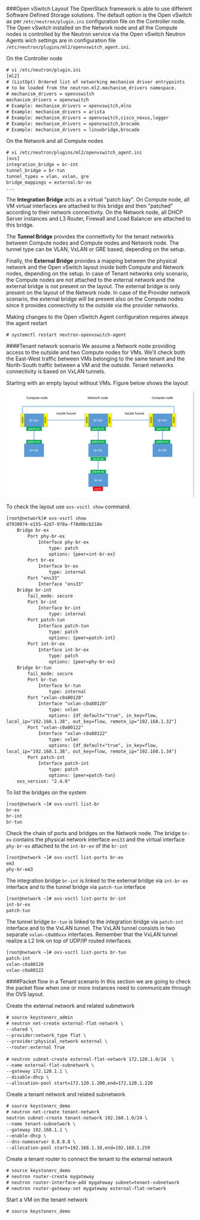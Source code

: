 ###Open vSwitch Layout
The OpenStack framework is able to use different Software Defined Storage solutions. The default option is the Open vSwitch as per ``/etc/neutron/plugin.ini`` configuration file on the Controller node. The Open vSwitch installed on the Network node and all the Compute nodes is controlled by the Neutron service via the Open vSwitch Neutron Agents wich settings are in configuration file ``/etc/neutron/plugins/ml2/openvswitch_agent.ini``.

On the Controller node
```
# vi /etc/neutron/plugin.ini
[ml2]
# (ListOpt) Ordered list of networking mechanism driver entrypoints
# to be loaded from the neutron.ml2.mechanism_drivers namespace.
# mechanism_drivers = openvswitch
mechanism_drivers = openvswitch
# Example: mechanism_drivers = openvswitch,mlnx
# Example: mechanism_drivers = arista
# Example: mechanism_drivers = openvswitch,cisco_nexus,logger
# Example: mechanism_drivers = openvswitch,brocade
# Example: mechanism_drivers = linuxbridge,brocade
```

On the Network and all Compute nodes
```
# vi /etc/neutron/plugins/ml2/openvswitch_agent.ini
[ovs]
integration_bridge = br-int
tunnel_bridge = br-tun
tunnel_types = vlan, vxlan, gre
bridge_mappings = external:br-ex
...
```

The **Integration Bridge** acts as a virtual "patch bay". On Compute node, all VM virtual interfaces are attached to this bridge and then "patched" according to their network connectivity. On the Network node, all DHCP Server instances and L3 Router, Firewall and Load Balancer are attached to this bridge.

The **Tunnel Bridge** provides the connettivity for the tenant networks between Compute nodes and Compute nodes and Network node. The tunnel type can be VLAN, VxLAN or GRE based, depending on the setup.

Finally, the **External Bridge** provides a mapping between the physical network and the Open vSwitch layout inside both Compute and Network nodes, depending on the setup. In case of Tenant networks only scenario, the Compute nodes are not attached to the external network and the external bridge is not present on the layout. The external bridge is only present on the layout of the Network node. In case of the Provider network scenario, the external bridge will be present also on the Compute nodes since it provides connectivity to the outside via the provider networks.

Making changes to the Open vSwitch Agent configuration requires always the agent restart
```
# systemctl restart neutron-openvswitch-agent
```

####Tenant network scenario
We assume a Network node providing access to the outside and two Compute nodes for VMs. We'll check both the East-West traffic between VMs belonging to the same tenant and the North-South traffic between a VM and the outside. Tenant networks connectivity is based on VxLAN tunnels.

Starting with an empty layout without VMs. Figure below shows the layout

![](../img/ovs-layout-01.png)

To check the layout use ``ovs-vsctl show`` command.
```
[root@network]# ovs-vsctl show
d7930874-e155-42d7-978a-f78d0bcb218e
    Bridge br-ex
        Port phy-br-ex
            Interface phy-br-ex
                type: patch
                options: {peer=int-br-ex}
        Port br-ex
            Interface br-ex
                type: internal
        Port "ens33"
            Interface "ens33"
    Bridge br-int
        fail_mode: secure
        Port br-int
            Interface br-int
                type: internal
        Port patch-tun
            Interface patch-tun
                type: patch
                options: {peer=patch-int}
        Port int-br-ex
            Interface int-br-ex
                type: patch
                options: {peer=phy-br-ex}
    Bridge br-tun
        fail_mode: secure
        Port br-tun
            Interface br-tun
                type: internal
        Port "vxlan-c0a80120"
            Interface "vxlan-c0a80120"
                type: vxlan
                options: {df_default="true", in_key=flow, local_ip="192.168.1.38", out_key=flow, remote_ip="192.168.1.32"}
        Port "vxlan-c0a80122"
            Interface "vxlan-c0a80122"
                type: vxlan
                options: {df_default="true", in_key=flow, local_ip="192.168.1.38", out_key=flow, remote_ip="192.168.1.34"}
        Port patch-int
            Interface patch-int
                type: patch
                options: {peer=patch-tun}
    ovs_version: "2.4.0"
```

To list the bridges on the system
```
[root@network ~]# ovs-vsctl list-br
br-ex
br-int
br-tun
```

Check the chain of ports and bridges on the Network node. The bridge ``br-ex`` contains the physical network interface ``ens33`` and the virtual interface ``phy-br-ex`` attached to the ``int-br-ex`` of the ``br-int``
```
[root@network ~]# ovs-vsctl list-ports br-ex
em3
phy-br-em3
```

The integration bridge ``br-int`` is linked to the external bridge via ``int-br-ex`` interface and to the tunnel bridge via ``patch-tun`` interface
```
[root@network ~]# ovs-vsctl list-ports br-int
int-br-ex
patch-tun
```

The tunnel bridge ``br-tun`` is linked to the integration bridge via ``patch-int`` interface and to the VxLAN tunnel. The VxLAN tunnel consists in two separate ``vxlan-c0a80xxx`` interfaces. Remember that the VxLAN tunnel realize a L2 link on top of UDP/IP routed interfaces.

```
[root@network ~]# ovs-vsctl list-ports br-tun
patch-int
vxlan-c0a80120
vxlan-c0a80122
```

####Packet flow in a Tenant scenario
In this section we are going to check the packet flow when one or more instances need to communicate through the OVS layout.

Create the external network and related subnetwork
```
# source keystonerc_admin
# neutron net-create external-flat-network \
--shared \
--provider:network_type flat \
--provider:physical_network external \
--router:external True

# neutron subnet-create external-flat-network 172.120.1.0/24  \
--name external-flat-subnetwork \
--gateway 172.120.1.1 \
--disable-dhcp \
--allocation-pool start=172.120.1.200,end=172.120.1.220
```

Create a tenant network and related subnetwork
```
# source keystonerc_demo
# neutron net-create tenant-network
neutron subnet-create tenant-network 192.168.1.0/24 \
--name tenant-subnetwork \
--gateway 192.168.1.1 \
--enable-dhcp \
--dns-nameserver 8.8.8.8 \
--allocation-pool start=192.168.1.10,end=192.168.1.250
```

Create a tenant router to connect the tenant to the external network
```
# source keystonerc_demo
# neutron router-create mygateway
# neutron router-interface-add mygateway subnet=tenant-subnetwork
# neutron router-gateway-set mygateway external-flat-network
```

Start a VM on the tenant network
```
# source keystonerc_demo

```







